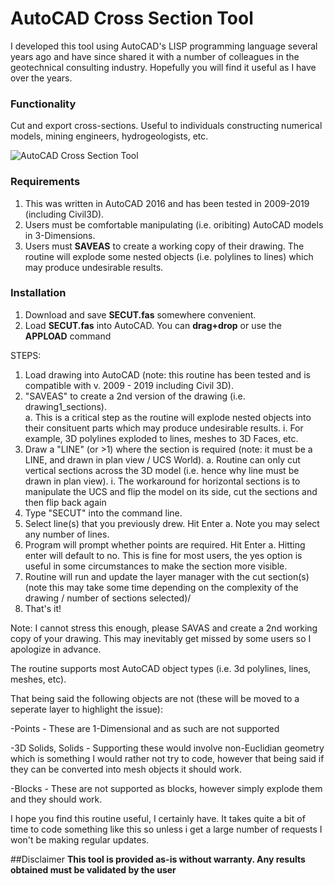 # AutoCAD Cross Section Tool
I developed this tool using AutoCAD's LISP programming language several years ago and have since shared it with a number of colleagues in the geotechnical consulting industry. Hopefully you will find it useful as I have over the years.

### Functionality
Cut and export cross-sections. Useful to individuals constructing numerical models, mining engineers, hydrogeologists, etc.

![AutoCAD Cross Section Tool](https://github.com/akatragjini/autocad-cross_section_tool/blob/master/README/Example_1.gif)


### Requirements
1. This was written in AutoCAD 2016 and has been tested in 2009-2019 (including Civil3D).
2. Users must be comfortable manipulating (i.e. oribiting) AutoCAD models in 3-Dimensions.
3. Users must **SAVEAS** to create a working copy of their drawing. The routine will explode some nested objects (i.e. polylines to lines) which may produce undesirable results.

### Installation
1. Download and save **SECUT.fas** somewhere convenient. 
2. Load **SECUT.fas** into AutoCAD. You can **drag+drop** or use the **APPLOAD** command

STEPS:
1. Load drawing into AutoCAD (note: this routine has been tested and is compatible with v. 2009 - 2019 including Civil 3D).
2. "SAVEAS" to create a 2nd version of the drawing (i.e. drawing1_sections).    
a. This is a critical step as the routine will explode nested objects into their consituent parts which may produce undesirable results. 
i. For example, 3D polylines exploded to lines, meshes to 3D Faces, etc.
3. Draw a "LINE" (or >1) where the section is required (note: it must be a LINE, and drawn in plan view / UCS World).
a. Routine can only cut vertical sections across the 3D model (i.e. hence why line must be drawn in plan view).
i. The workaround for horizontal sections is to manipulate the UCS and flip the model on its side, cut the sections and then flip back again
4. Type "SECUT" into the command line.
5. Select line(s) that you previously drew. Hit Enter
a. Note you may select any number of lines.
5. Program will prompt whether points are required. Hit Enter
a. Hitting enter will default to no. This is fine for most users, the yes option is useful in some circumstances to make the section more visible.
6. Routine will run and update the layer manager with the cut section(s) (note this may take some time depending on the complexity of the drawing / number of sections selected)/
7. That's it!

Note: I cannot stress this enough, please SAVAS and create a 2nd working copy of your drawing. This may inevitably get missed by some users so I apologize in advance.

The routine supports most AutoCAD object types (i.e. 3d polylines, lines, meshes, etc). 

That being said the following objects are not (these will be moved to a seperate layer to highlight the issue):

-Points              - These are 1-Dimensional and as such are not supported
     
-3D Solids, Solids   - Supporting these would involve non-Euclidian geometry which is something I would rather not try to code,
                                however that being said if they can be converted into mesh objects it should work.
                                
-Blocks              - These are not supported as blocks, however simply explode them and they should work.

I hope you find this routine useful, I certainly have. It takes quite a bit of time to code something like this so unless i get a large
number of requests I won't be making regular updates.

##Disclaimer
**This tool is provided as-is without warranty. Any results obtained must be validated by the user**
       
